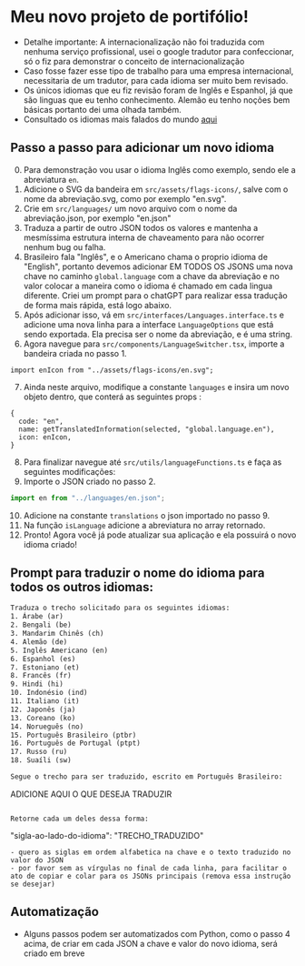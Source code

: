 # Meu novo projeto de portifólio!

- Detalhe importante: A internacionalização não foi traduzida com nenhuma serviço profissional, usei o google tradutor para confeccionar, só o fiz para demonstrar o conceito de internacionalização
- Caso fosse fazer esse tipo de trabalho para uma empresa internacional, necessitaria de um tradutor, para cada idioma ser muito bem revisado.
- Os únicos idiomas que eu fiz revisão foram de Inglês e Espanhol, já que são linguas que eu tenho conhecimento. Alemão eu tenho noções bem básicas portanto dei uma olhada também.
- Consultado os idiomas mais falados do mundo [aqui](http://izabelahendrix.edu.br/noticias/conheca-as-10-linguas-mais-faladas-no-mundo)

## Passo a passo para adicionar um novo idioma

0. Para demonstração vou usar o idioma Inglês como exemplo, sendo ele a abreviatura `en`.
1. Adicione o SVG da bandeira em `src/assets/flags-icons/`, salve com o nome da abreviação.svg, como por exemplo "en.svg".
2. Crie em `src/languages/` um novo arquivo com o nome da abreviação.json, por exemplo "en.json"
3. Traduza a partir de outro JSON todos os valores e mantenha a mesmíssima estrutura interna de chaveamento para não ocorrer nenhum bug ou falha.
4. Brasileiro fala "Inglês", e o Americano chama o proprio idioma de "English", portanto devemos adicionar EM TODOS OS JSONS uma nova chave no caminho `global.language` com a chave da abreviação e no valor colocar a maneira como o idioma é chamado em cada lingua diferente. Criei um prompt para o chatGPT para realizar essa tradução de forma mais rápida, está logo abaixo.
5. Após adicionar isso, vá em `src/interfaces/Languages.interface.ts` e adicione uma nova linha para a interface `LanguageOptions` que está sendo exportada. Ela precisa ser o nome da abreviação, e é uma string.
6. Agora navegue para `src/components/LanguageSwitcher.tsx`, importe a bandeira criada no passo 1.

```tsx
import enIcon from "../assets/flags-icons/en.svg";
```

7. Ainda neste arquivo, modifique a constante `languages` e insira um novo objeto dentro, que conterá as seguintes props :

```tsx
{
  code: "en",
  name: getTranslatedInformation(selected, "global.language.en"),
  icon: enIcon,
}
```

8. Para finalizar navegue até `src/utils/languageFunctions.ts` e faça as seguintes modificações:
9. Importe o JSON criado no passo 2.

```ts
import en from "../languages/en.json";
```

10. Adicione na constante `translations` o json importado no passo 9.
11. Na função `isLanguage` adicione a abreviatura no array retornado.
12. Pronto! Agora você já pode atualizar sua aplicação e ela possuirá o novo idioma criado!

## Prompt para traduzir o nome do idioma para todos os outros idiomas:

```txt
Traduza o trecho solicitado para os seguintes idiomas:
1. Árabe (ar)
2. Bengali (be)
3. Mandarim Chinês (ch)
4. Alemão (de)
5. Inglês Americano (en)
6. Espanhol (es)
7. Estoniano (et)
8. Francês (fr)
9. Hindi (hi)
10. Indonésio (ind)
11. Italiano (it)
12. Japonês (ja)
13. Coreano (ko)
14. Norueguês (no)
15. Português Brasileiro (ptbr)
16. Português de Portugal (ptpt)
17. Russo (ru)
18. Suaíli (sw)

Segue o trecho para ser traduzido, escrito em Português Brasileiro:
```

ADICIONE AQUI O QUE DESEJA TRADUZIR

```

Retorne cada um deles dessa forma:
```

"sigla-ao-lado-do-idioma": "TRECHO_TRADUZIDO"

```
- quero as siglas em ordem alfabetica na chave e o texto traduzido no valor do JSON
- por favor sem as vírgulas no final de cada linha, para facilitar o ato de copiar e colar para os JSONs principais (remova essa instrução se desejar)
```

## Automatização

- Alguns passos podem ser automatizados com Python, como o passo 4 acima, de criar em cada JSON a chave e valor do novo idioma, será criado em breve
